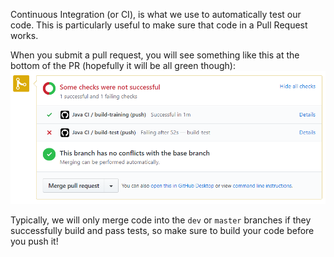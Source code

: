 Continuous Integration (or CI), is what we use to automatically test our code. This is particularly useful to make sure that code in a Pull Request works. 

When you submit a pull request, you will see something like this at the bottom of the PR (hopefully it will be all green though):
![pull request](../images/pull-request.png)

Typically, we will only merge code into the `dev` or `master` branches if they successfully build and pass tests, so make sure to build your code before you push it!